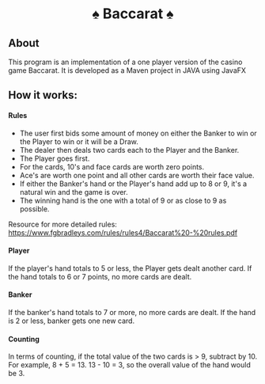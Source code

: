 <center><h1>♠ Baccarat ♠</h1></center>
  
## About
This program is an implementation of a one player version of the casino game Baccarat. 
It is developed as a Maven project in JAVA using JavaFX

## How it works:
#### Rules 
- The user first bids some amount of money on either the Banker to win or the Player to win or it will be a Draw.
- The dealer then deals two cards each to the Player and the Banker. 
- The Player goes first. 
- For the cards, 10's and face cards are worth zero points.
- Ace's are worth one point and all other cards are worth their face value.
- If either the Banker's hand or the Player's hand add up to 8 or 9, it's a natural win and the game is over. 
- The winning hand is the one with a total of 9 or as close to 9 as possible.

Resource for more detailed rules: https://www.fgbradleys.com/rules/rules4/Baccarat%20-%20rules.pdf

#### Player
If the player's hand totals to 5 or less, the Player gets dealt another card. If the hand totals to 6 or 7 points, no more cards are dealt. 

#### Banker
If the banker's hand totals to 7 or more, no more cards are dealt. If the hand is 2 or less, banker gets one new card.

#### Counting
In terms of counting, if the total value of the two cards is > 9, subtract by 10. 
For example, 8 + 5 = 13. 13 - 10 = 3, so the overall value of the hand would be 3.
